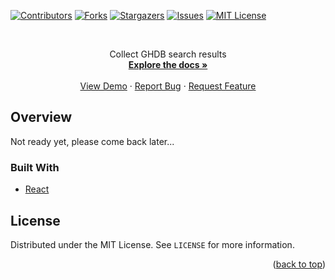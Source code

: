 <div id="top"></div>

[![Contributors][contributors-shield]][contributors-url]
[![Forks][forks-shield]][forks-url]
[![Stargazers][stars-shield]][stars-url]
[![Issues][issues-shield]][issues-url]
[![MIT License][license-shield]][license-url]



<br />
<div align="center">

  <p align="center">
    Collect GHDB search results
    <br />
    <a href="https://github.com/ml-buddy/ml-plotter"><strong>Explore the docs »</strong></a>
    <br />
    <br />
    <a href="https://github.com/ml-buddy/ml-plotter">View Demo</a>
    ·
    <a href="https://github.com/ml-buddy/ml-plotter/issues">Report Bug</a>
    ·
    <a href="https://github.com/ml-buddy/ml-plotter/issues">Request Feature</a>
  </p>
</div>


## Overview

Not ready yet, please come back later...


### Built With

- [React](https://reactjs.org/docs/getting-started.html)


## License

Distributed under the MIT License. See `LICENSE` for more information.

<p align="right">(<a href="#top">back to top</a>)</p>

[contributors-shield]: https://img.shields.io/github/contributors/frame-of-reference/ghdb.svg?style=for-the-badge
[contributors-url]: https://github.com/ml-buddy/ml-plotter/graphs/contributors
[forks-shield]: https://img.shields.io/github/forks/frame-of-reference/ghdb.svg?style=for-the-badge
[forks-url]: https://github.com/ml-buddy/ml-plotter/network/members
[stars-shield]: https://img.shields.io/github/stars/frame-of-reference/ghdb.svg?style=for-the-badge
[stars-url]: https://github.com/ml-buddy/ml-plotter/stargazers
[issues-shield]: https://img.shields.io/github/issues/frame-of-reference/ghdb.svg?style=for-the-badge
[issues-url]: https://github.com/ml-buddy/ml-plotter/issues
[license-shield]: https://img.shields.io/github/license/frame-of-reference/ghdb.svg?style=for-the-badge
[license-url]: https://github.com/ml-buddy/ml-plotter/blob/master/LICENSE.txt
